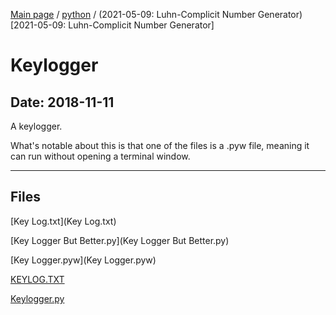 [Main page](/) / [python](/python) / (2021-05-09: Luhn-Complicit Number Generator)[2021-05-09: Luhn-Complicit Number Generator]

# Keylogger

## Date: 2018-11-11

A keylogger.

What's notable about this is that one of the files is a .pyw file, meaning it can run without opening a terminal window.

-----

## Files

[Key Log.txt](Key Log.txt)

[Key Logger But Better.py](Key Logger But Better.py)

[Key Logger.pyw](Key Logger.pyw)

[KEYLOG.TXT](KEYLOG.TXT)

[Keylogger.py](Keylogger.py)